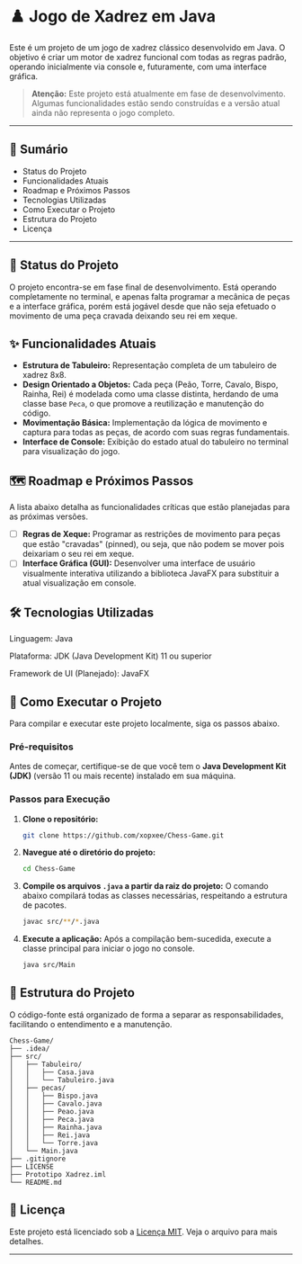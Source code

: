 # ♟️ Jogo de Xadrez em Java

Este é um projeto de um jogo de xadrez clássico desenvolvido em Java. O objetivo é criar um motor de xadrez funcional com todas as regras padrão, operando inicialmente via console e, futuramente, com uma interface gráfica.

> **Atenção:** Este projeto está atualmente em fase de desenvolvimento. Algumas funcionalidades estão sendo construídas e a versão atual ainda não representa o jogo completo.

-----

## 📜 Sumário

  * Status do Projeto
  * Funcionalidades Atuais
  * Roadmap e Próximos Passos
  * Tecnologias Utilizadas
  * Como Executar o Projeto
  * Estrutura do Projeto
  * Licença

-----

## 🚧 Status do Projeto

O projeto encontra-se em fase final de desenvolvimento. Está operando completamente no terminal, e apenas falta programar a mecânica de peças e a interface gráfica, porém está jogável desde que não seja efetuado o movimento de uma peça cravada deixando seu rei em xeque.

## ✨ Funcionalidades Atuais

  * **Estrutura de Tabuleiro:** Representação completa de um tabuleiro de xadrez 8x8.
  * **Design Orientado a Objetos:** Cada peça (Peão, Torre, Cavalo, Bispo, Rainha, Rei) é modelada como uma classe distinta, herdando de uma classe base `Peca`, o que promove a reutilização e manutenção do código.
  * **Movimentação Básica:** Implementação da lógica de movimento e captura para todas as peças, de acordo com suas regras fundamentais.
  * **Interface de Console:** Exibição do estado atual do tabuleiro no terminal para visualização do jogo.

## 🗺️ Roadmap e Próximos Passos

A lista abaixo detalha as funcionalidades críticas que estão planejadas para as próximas versões.

  - [ ] **Regras de Xeque:** Programar as restrições de movimento para peças que estão "cravadas" (pinned), ou seja, que não podem se mover pois deixariam o seu rei em xeque.
  - [ ] **Interface Gráfica (GUI):** Desenvolver uma interface de usuário visualmente interativa utilizando a biblioteca JavaFX para substituir a atual visualização em console.

## 🛠️ Tecnologias Utilizadas

Linguagem: Java

Plataforma: JDK (Java Development Kit) 11 ou superior

Framework de UI (Planejado): JavaFX

## 🚀 Como Executar o Projeto

Para compilar e executar este projeto localmente, siga os passos abaixo.

### Pré-requisitos

Antes de começar, certifique-se de que você tem o **Java Development Kit (JDK)** (versão 11 ou mais recente) instalado em sua máquina.

### Passos para Execução

1.  **Clone o repositório:**

    ```bash
    git clone https://github.com/xopxee/Chess-Game.git
    ```

2.  **Navegue até o diretório do projeto:**

    ```bash
    cd Chess-Game
    ```

3.  **Compile os arquivos `.java` a partir da raiz do projeto:**
    O comando abaixo compilará todas as classes necessárias, respeitando a estrutura de pacotes.

    ```bash
    javac src/**/*.java
    ```

4.  **Execute a aplicação:**
    Após a compilação bem-sucedida, execute a classe principal para iniciar o jogo no console.

    ```bash
    java src/Main
    ```

## 📂 Estrutura do Projeto

O código-fonte está organizado de forma a separar as responsabilidades, facilitando o entendimento e a manutenção.

```
Chess-Game/
├── .idea/
├── src/
│   ├── Tabuleiro/
│   │   ├── Casa.java
│   │   └── Tabuleiro.java
│   ├── pecas/
│   │   ├── Bispo.java
│   │   ├── Cavalo.java
│   │   ├── Peao.java
│   │   ├── Peca.java
│   │   ├── Rainha.java
│   │   ├── Rei.java
│   │   └── Torre.java
│   └── Main.java
├── .gitignore
├── LICENSE
├── Prototipo Xadrez.iml
└── README.md
```

## 📄 Licença

Este projeto está licenciado sob a [Licença MIT](https://en.wikipedia.org/wiki/MIT_License). Veja o arquivo para mais detalhes.

-----
